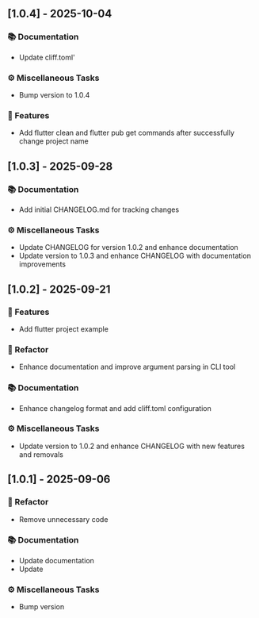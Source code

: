 ## [1.0.4] - 2025-10-04

### 📚 Documentation

- Update cliff.toml'

### ⚙️ Miscellaneous Tasks

- Bump version to 1.0.4

### 🚀 Features

- Add flutter clean and flutter pub get commands after successfully change project name

## [1.0.3] - 2025-09-28

### 📚 Documentation

- Add initial CHANGELOG.md for tracking changes

### ⚙️ Miscellaneous Tasks

- Update CHANGELOG for version 1.0.2 and enhance documentation
- Update version to 1.0.3 and enhance CHANGELOG with documentation improvements

## [1.0.2] - 2025-09-21

### 🚀 Features

- Add flutter project example

### 🚜 Refactor

- Enhance documentation and improve argument parsing in CLI tool

### 📚 Documentation

- Enhance changelog format and add cliff.toml configuration

### ⚙️ Miscellaneous Tasks

- Update version to 1.0.2 and enhance CHANGELOG with new features and removals

## [1.0.1] - 2025-09-06

### 🚜 Refactor

- Remove unnecessary code

### 📚 Documentation

- Update documentation
- Update

### ⚙️ Miscellaneous Tasks

- Bump version
